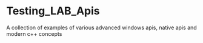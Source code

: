# Testing_LAB_Apis
A collection of examples of various advanced windows apis, native apis and modern c++ concepts
